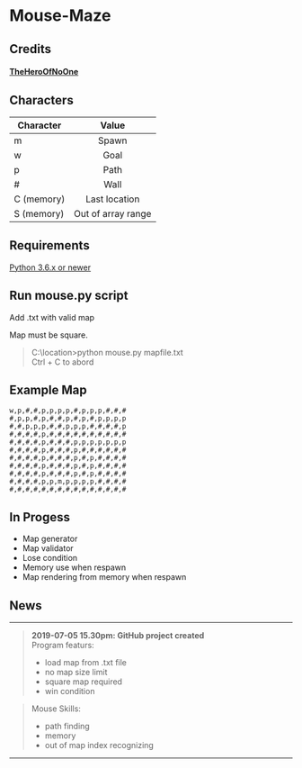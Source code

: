 # Mouse-Maze

## Credits

#### [TheHeroOfNoOne](https://github.com/EetuAaltonen)

## Characters

| Character  | Value              |
| -----------|:------------------:|
| m          | Spawn              |
| w          | Goal               |
| p          | Path               |
| #          | Wall               |
| C (memory) | Last location      |
| S (memory) | Out of array range |



## Requirements

[Python 3.6.x or newer](https://www.python.org/downloads/)

## Run mouse.py script

Add <map file name>.txt with valid map
    
<aside class="notice">
    Map must be square.
</aside>

> C:\location\>python mouse.py mapfile.txt  
> Ctrl + C to abord

## Example Map

```
w,p,#,#,p,p,p,p,#,p,p,p,#,#,#
#,p,p,#,p,#,#,p,#,p,#,p,p,p,p
#,#,p,p,p,#,#,p,p,p,#,#,#,#,p
#,#,#,#,p,#,#,#,#,#,#,#,#,#,#
#,#,#,#,p,#,#,#,p,p,p,p,p,p,p
#,#,#,#,p,#,#,#,p,#,#,#,#,#,#
#,#,#,#,p,#,#,#,p,#,p,#,#,#,#
#,#,#,#,p,#,#,#,p,#,p,#,#,#,#
#,#,#,#,p,#,#,#,p,#,p,#,#,#,#
#,#,#,#,p,p,m,p,p,p,p,#,#,#,#
#,#,#,#,#,#,#,#,#,#,#,#,#,#,#
```

## In Progess

* Map generator
* Map validator
* Lose condition
* Memory use when respawn
* Map rendering from memory when respawn

## News

---

> **2019-07-05 15.30pm: GitHub project created**  
> Program featurs:
> * load map from .txt file
> * no map size limit
> * square map required
> * win condition

> Mouse Skills:
> * path finding
> * memory
> * out of map index recognizing

---

